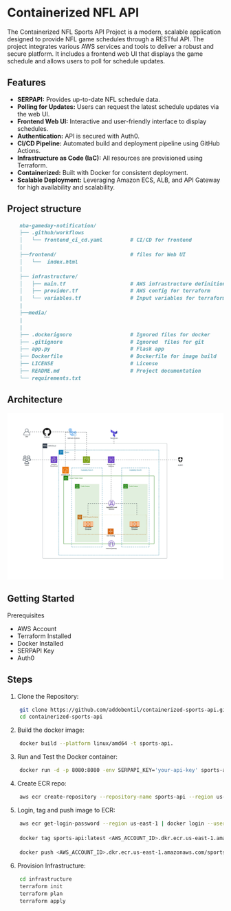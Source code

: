 # Containerized NFL API

The Containerized NFL Sports API Project is a modern, scalable application designed to provide NFL game schedules through a RESTful API. The project integrates various AWS services and tools to deliver a robust and secure platform. It includes a frontend web UI that displays the game schedule and allows users to poll for schedule updates.

## Features

- **SERPAPI:** Provides up-to-date NFL schedule data.
- **Polling for Updates:** Users can request the latest schedule updates via the web UI.
- **Frontend Web UI:** Interactive and user-friendly interface to display schedules.
- **Authentication:** API is secured with Auth0.
- **CI/CD Pipeline:** Automated build and deployment pipeline using GitHub Actions.
- **Infrastructure as Code (IaC):** All resources are provisioned using Terraform.
- **Containerized:** Built with Docker for consistent deployment.
- **Scalable Deployment:** Leveraging Amazon ECS, ALB, and API Gateway for high availability and scalability.

## Project structure

```markdown
    nba-gameday-notification/
    ├── .github/workflows
    │   └── frontend_ci_cd.yaml         # CI/CD for frontend
    │
    ├──frontend/                        # files for Web UI
    │   └──  index.html
    │
    ├── infrastructure/
    │   ├── main.tf                     # AWS infrastructure definition
    │   ├── provider.tf                 # AWS config for terraform
    |   └── variables.tf                # Input variables for terraform
    |
    ├──media/
    |
    |
    ├── .dockerignore                   # Ignored files for docker
    ├── .gitignore                      # Ignored  files for git
    ├── app.py                          # Flask app
    ├── Dockerfile                      # Dockerfile for image build
    ├── LICENSE                         # License
    ├── README.md                       # Project documentation
    └── requirements.txt
```

## Architecture

![Architecture](./media/containerized%20sports%20api.jpeg)

## Getting Started

Prerequisites

- AWS Account
- Terraform Installed
- Docker Installed
- SERPAPI Key
- Auth0

## Steps

1. Clone the Repository:

```bash
    git clone https://github.com/addobentil/containerized-sports-api.git
    cd containerized-sports-api
```

2. Build the docker image:

```bash
    docker build --platform linux/amd64 -t sports-api.
```

3. Run and Test the Docker container:

```bash
    docker run -d -p 8080:8080 -env SERPAPI_KEY='your-api-key' sports-api
```

4. Create ECR repo:

```bash
    aws ecr create-repository --repository-name sports-api --region us-east-1
```

5. Login, tag and push image to ECR:

```bash
    aws ecr get-login-password --region us-east-1 | docker login --username AWS --password-stdin <AWS_ACCOUNT_ID>.dkr.ecr.us-east-1.amazonaws.com

    docker tag sports-api:latest <AWS_ACCOUNT_ID>.dkr.ecr.us-east-1.amazonaws.com/sports-api:sports-api-latest

    docker push <AWS_ACCOUNT_ID>.dkr.ecr.us-east-1.amazonaws.com/sports-api:sports-api-latest
```

6. Provision Infrastructure:

```bash
    cd infrastructure
    terraform init
    terraform plan
    terraform apply
```
